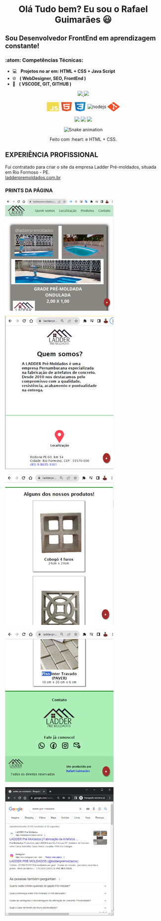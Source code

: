 <div>
  
  <h1 align="center">
    Olá Tudo bem? Eu sou o <strong> Rafael Guimarães </strong>  😃️
  </h1>
  
  <h2> Sou Desenvolvedor FrontEnd em aprendizagem constante! </h2>
</div>

<h3>:atom: Competências Técnicas: </h3>

- 💻 &nbsp; <strong> Projetos no ar em: HTML + CSS + Java Script </strong>
- 🌐 &nbsp; <strong>( WebDesigner, SEO, FrontEnd )</strong>
- 🔧 &nbsp; <strong>( VSCODE, GIT, GITHUB )</strong>



<div align="center">
  <a href="https://github.com/infoprofrafael">
    <img height="150em" src="https://github-readme-stats.vercel.app/api?username=infoprofrafael&count_private=true&include_all_commits=true&show_icons=true&theme=dracula&hide_border=false&show_owner=true"/>
    <img height="150em" src="https://github-readme-stats.vercel.app/api/top-langs/?username=infoprofrafael&theme=dracula&hide_border=false&&layout=compact"/>
  </a>
</div>

<div align="center" valign="top"><br>
  
  <img align="center" alt="Js" height="30" width="40" src="https://raw.githubusercontent.com/devicons/devicon/master/icons/javascript/javascript-plain.svg">
  
  <img align="center" alt="HTML" height="30" width="40" src="https://raw.githubusercontent.com/devicons/devicon/master/icons/html5/html5-original.svg">
  <img align="center" alt="CSS" height="30" width="40" src="https://raw.githubusercontent.com/devicons/devicon/master/icons/css3/css3-original.svg">
  <img align="center" alt="nodejs" height="30" width="40" src="https://cdn.worldvectorlogo.com/logos/nodejs-icon.svg">
  
  <img align="center" alt="git" height="30" width="40" src="https://raw.githubusercontent.com/devicons/devicon/master/icons/git/git-original.svg">
  
 
</div><br>

<div align="center">
 <a href="https://www.instagram.com/guimaraesdevweb/" target="_blank"><img src="https://img.shields.io/badge/-Instagram-%23E4405F?style=for-the-badge&logo=instagram&logoColor=white" target="_blank"></a>
  <a href="https://www.linkedin.com/in/guimaraesdevweb/" target="_blank"><img src="https://img.shields.io/badge/-LinkedIn-%230077B5?style=for-the-badge&logo=linkedin&logoColor=white" target="_blank"></a> 
  <a href="mailto:guimaraesdevweb@gmail.com"><img src="https://img.shields.io/badge/-Gmail-%23333?style=for-the-badge&logo=gmail&logoColor=red" target="_blank"></a>
</div>

<div align="center">

  ![Snake animation](https://github.com/danielbped/danielbped/blob/output/github-contribution-grid-snake.svg)
  
</div>

<div align="center">
  <p>Feito com :heart: e HTML + CSS.</p>
 
</div>
<div>
<h2>EXPERIÊNCIA PROFISSIONAL</h2>
<p>
Fui contratado para criar o site da empresa Ladder Pré-moldados, situada em Rio Formoso - PE. <br>
  <a href="https://ladderpremoldados.com.br/" target="_blank"> ladderpremoldados.com.br </a>
  <br>
  <h3>PRINTS DA PÁGINA</h3>
  <p> <img src="./img/TelaInicial.png" style= width:350px></p>
  <p><img src="./img/pg2.png" style= width:350px> </p>
  <p> <img src="./img/pg3.png" style= width:350px> </p>
  <p> <img src="./img/pg4.png" style= width:350px> </p>
  <p> <img src="./img/pg5_SEO.png" style= width:350px> </p>
  

  </p>
</div>

